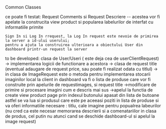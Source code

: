 Common Classes



ce poate fi testat:
    Request Comments si Request Descriere
    -- acestea vor fi apelate la construcita view product si popularea labelurilor de interfat cu informatiile primite
    
    Sign In si Log In rrequest, la Log In request este nevoie de primirea la server a id-ului userului;
    pentru a ajuta la construirea ulterioara a obiectului User din dashboard printr-un request la server

to be developed:
    clasa de User/Useri ( este deja cea de userClientRequest)
    -> implementarea logicii de functionare a acestora
    -> clasa de request title (eventual adaugare de request price, sau poate fi realizat odata cu titlul)
    -> in clasa de ImageRequest este o metoda pentru implementarea stocarii imaginilor local la client
    in dashboard va fi o lista de produse care vor fi construite prin apelurile de requestimages, si request title 
    ->modificare de primire si procesare imagini cum e descris mai sus 
    ->apelul la functia de create view product page prin indexul butonului apasat din lista de butoane
    astfel se va lua si produsul care este pe aceeasi poziti in lista de produse
    si va oferi informatiile necesare : titlu, cale imagine pentru popualrea labeurilor 
    (nu cred ca este necesar memorarea descrierii si a comenatariilor in clasa de produs, cel putin nu atunci cand se deschide dashboard-ul si apelul la image request)
    
